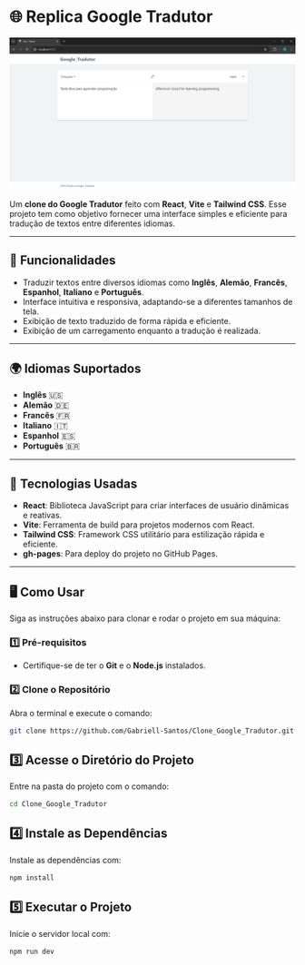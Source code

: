 # 🌐 Replica Google Tradutor

![Clone Google Tradutor](https://github.com/Gabriell-Santos/Clone_Google_Tradutor/blob/master/Clone_Google_Tradutor.png)

Um **clone do Google Tradutor** feito com **React**, **Vite** e **Tailwind CSS**. Esse projeto tem como objetivo fornecer uma interface simples e eficiente para tradução de textos entre diferentes idiomas.

---

## 🎨 Funcionalidades

- Traduzir textos entre diversos idiomas como **Inglês**, **Alemão**, **Francês**, **Espanhol**, **Italiano** e **Português**.
- Interface intuitiva e responsiva, adaptando-se a diferentes tamanhos de tela.
- Exibição de texto traduzido de forma rápida e eficiente.
- Exibição de um carregamento enquanto a tradução é realizada.

---

## 🌍 Idiomas Suportados

- **Inglês** 🇺🇸  
- **Alemão** 🇩🇪  
- **Francês** 🇫🇷  
- **Italiano** 🇮🇹  
- **Espanhol** 🇪🇸  
- **Português** 🇧🇷  

---

## 🚀 Tecnologias Usadas

- **React**: Biblioteca JavaScript para criar interfaces de usuário dinâmicas e reativas.
- **Vite**: Ferramenta de build para projetos modernos com React.
- **Tailwind CSS**: Framework CSS utilitário para estilização rápida e eficiente.
- **gh-pages**: Para deploy do projeto no GitHub Pages.

---

## 🖥️ Como Usar

Siga as instruções abaixo para clonar e rodar o projeto em sua máquina:

### 1️⃣ Pré-requisitos
- Certifique-se de ter o **Git** e o **Node.js** instalados.

### 2️⃣ Clone o Repositório
Abra o terminal e execute o comando:

```bash
git clone https://github.com/Gabriell-Santos/Clone_Google_Tradutor.git
```
## 3️⃣ Acesse o Diretório do Projeto
Entre na pasta do projeto com o comando:
```bash
cd Clone_Google_Tradutor
```
## 4️⃣ Instale as Dependências
Instale as dependências com:
```bash
npm install
```
## 5️⃣ Executar o Projeto
Inicie o servidor local com:
```bash
npm run dev
```
